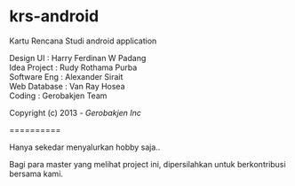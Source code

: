 krs-android
===========

Kartu Rencana Studi android application

Design UI    : Harry Ferdinan W Padang <br>
Idea Project : Rudy Rothama Purba <br>
Software Eng : Alexander Sirait <br>
Web Database : Van Ray Hosea <br>
Coding       : Gerobakjen Team <br>

Copyright (c) 2013 -<i> Gerobakjen Inc </i>

==========

Hanya sekedar menyalurkan hobby saja..

Bagi para master yang melihat project ini, dipersilahkan untuk berkontribusi bersama kami.
